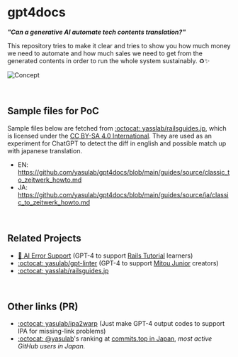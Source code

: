 # gpt4docs
_**"Can a generative AI automate tech contents translation?"**_

This repository tries to make it clear and tries to show you how much money we need to automate and how much sales we need to get from the generated contents in order to run the whole system sustainably. ♻️✨

![Concept](https://user-images.githubusercontent.com/155807/229406231-775fb259-7418-451f-b679-bacd96c36534.png)


<br>

## Sample files for PoC

Sample files below are fetched from [:octocat: yasslab/railsguides.jp](https://github.com/yasslab/railsguides.jp), which is licensed under the [CC BY-SA 4.0 International](https://github.com/yasslab/railsguides.jp#%E3%83%A9%E3%82%A4%E3%82%BB%E3%83%B3%E3%82%B9). They are used as an experiment for ChatGPT to detect the diff in english and possible match up with japanese translation.

- EN: https://github.com/yasulab/gpt4docs/blob/main/guides/source/classic_to_zeitwerk_howto.md
- JA: https://github.com/yasulab/gpt4docs/blob/main/guides/source/ja/classic_to_zeitwerk_howto.md

<br>

## Related Projects
- [:brain: AI Error Support](https://twitter.com/RailsTutorialJP/status/1638753466222010370) (GPT-4 to support [Rails Tutorial](https://railstutorial.jp/) learners)
- [:octocat: yasulab/gpt-linter](https://github.com/yasulab/gpt-linter) (GPT-4 to support [Mitou Junior](https://github.com/mitou/jr.mitou.org) creators)
- [:octocat: yasslab/railsguides.jp](https://github.com/yasslab/railsguides.jp)

<br>

## Other links (PR)
- [:octocat: yasulab/ipa2warp](https://github.com/yasulab/ipa2warp) (Just make GPT-4 output codes to support IPA for missing-link problems)
- [:octocat: @yasulab](https://github.com/yasulab)'s ranking at [commits.top in Japan](https://commits.top/japan.html#:~:text=yasulab), *most active GitHub users in Japan.*
